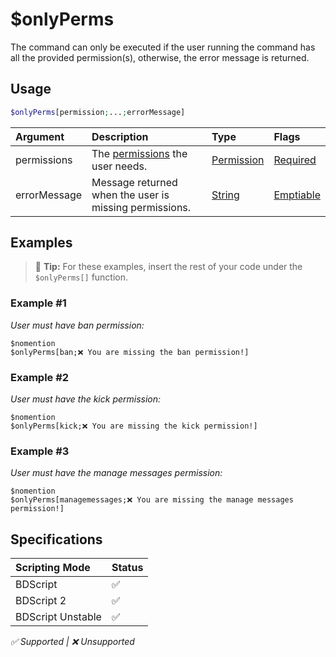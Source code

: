 # $onlyPerms
The command can only be executed if the user running the command has all the provided permission(s), otherwise, the error message is returned.

## Usage
```php
$onlyPerms[permission;...;errorMessage]
```

| Argument | Description | Type | Flags |
| :---- | :---- | :---- | :---- |
| permissions | The [permissions](/src/resources/permissions.md) the user needs. | [Permission](/src/resources/arguments/types.md#permission) | [Required](/src/resources/arguments/flags.md#required)
| errorMessage | Message returned when the user is missing permissions. | [String](/src/resources/arguments/types.md#string) | [Emptiable](/src/resources/arguments/flags.md#emptiable)


## Examples
> 🧠 **Tip:** For these examples, insert the rest of your code under the `$onlyPerms[]` function.

### Example #1
*User must have ban permission:*
```
$nomention
$onlyPerms[ban;❌ You are missing the ban permission!]
```

### Example #2
*User must have the kick permission:*
```
$nomention
$onlyPerms[kick;❌ You are missing the kick permission!]
```

### Example #3
*User must have the manage messages permission:*
```
$nomention
$onlyPerms[managemessages;❌ You are missing the manage messages permission!]
```

## Specifications
| Scripting Mode | Status
| :---- | :---- |
| BDScript | ✅ |
| BDScript 2 | ✅ |
| BDScript Unstable | ✅ |

*✅ Supported | ❌ Unsupported*